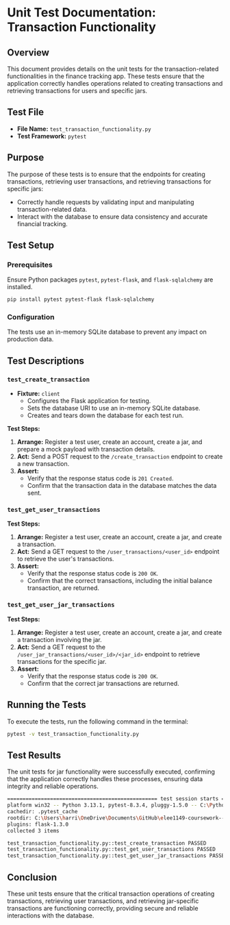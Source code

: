 # Unit Test Documentation: Transaction Functionality

## Overview

This document provides details on the unit tests for the transaction-related functionalities in the finance tracking app. These tests ensure that the application correctly handles operations related to creating transactions and retrieving transactions for users and specific jars.

## Test File

- **File Name:** `test_transaction_functionality.py`
- **Test Framework:** `pytest`

## Purpose

The purpose of these tests is to ensure that the endpoints for creating transactions, retrieving user transactions, and retrieving transactions for specific jars:

- Correctly handle requests by validating input and manipulating transaction-related data.
- Interact with the database to ensure data consistency and accurate financial tracking.

## Test Setup

### Prerequisites

Ensure Python packages `pytest`, `pytest-flask`, and `flask-sqlalchemy` are installed.

```bash
pip install pytest pytest-flask flask-sqlalchemy
```

### Configuration

The tests use an in-memory SQLite database to prevent any impact on production data.

## Test Descriptions

### `test_create_transaction`

- **Fixture:** `client`
  - Configures the Flask application for testing.
  - Sets the database URI to use an in-memory SQLite database.
  - Creates and tears down the database for each test run.

**Test Steps:**

1. **Arrange:** Register a test user, create an account, create a jar, and prepare a mock payload with transaction details.
2. **Act:** Send a POST request to the `/create_transaction` endpoint to create a new transaction.
3. **Assert:**
   - Verify that the response status code is `201 Created`.
   - Confirm that the transaction data in the database matches the data sent.

### `test_get_user_transactions`

**Test Steps:**

1. **Arrange:** Register a test user, create an account, create a jar, and create a transaction.
2. **Act:** Send a GET request to the `/user_transactions/<user_id>` endpoint to retrieve the user's transactions.
3. **Assert:**
   - Verify that the response status code is `200 OK`.
   - Confirm that the correct transactions, including the initial balance transaction, are returned.

### `test_get_user_jar_transactions`

**Test Steps:**

1. **Arrange:** Register a test user, create an account, create a jar, and create a transaction involving the jar.
2. **Act:** Send a GET request to the `/user_jar_transactions/<user_id>/<jar_id>` endpoint to retrieve transactions for the specific jar.
3. **Assert:**
   - Verify that the response status code is `200 OK`.
   - Confirm that the correct jar transactions are returned.

## Running the Tests

To execute the tests, run the following command in the terminal:

```bash
pytest -v test_transaction_functionality.py
```

## Test Results

The unit tests for jar functionality were successfully executed, confirming that the application correctly handles these processes, ensuring data integrity and reliable operations.

```bash
================================================= test session starts =================================================
platform win32 -- Python 3.13.1, pytest-8.3.4, pluggy-1.5.0 -- C:\Python313\python.exe
cachedir: .pytest_cache
rootdir: C:\Users\harri\OneDrive\Documents\GitHub\elee1149-coursework--steak\steakinc-web-app\steakinc-web-app\python_backend
plugins: flask-1.3.0
collected 3 items

test_transaction_functionality.py::test_create_transaction PASSED                                               [ 33%]
test_transaction_functionality.py::test_get_user_transactions PASSED                                            [ 66%]
test_transaction_functionality.py::test_get_user_jar_transactions PASSED                                        [100%]
```

## Conclusion

These unit tests ensure that the critical transaction operations of creating transactions, retrieving user transactions, and retrieving jar-specific transactions are functioning correctly, providing secure and reliable interactions with the database.

